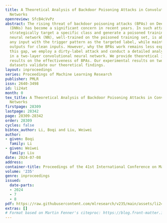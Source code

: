 ```yaml
---
title: A Theoretical Analysis of Backdoor Poisoning Attacks in Convolutional Neural
  Networks
openreview: SfcB4cVvPz
abstract: The rising threat of backdoor poisoning attacks (BPAs) on Deep Neural Networks
  (DNNs) has become a significant concern in recent years. In such attacks, the adversaries
  strategically target a specific class and generate a poisoned training set. The
  neural network (NN), well-trained on the poisoned training set, is able to predict
  any input with the trigger pattern as the targeted label, while maintaining accurate
  outputs for clean inputs. However, why the BPAs work remains less explored. To fill
  this gap, we employ a dirty-label attack and conduct a detailed analysis of BPAs
  in a two-layer convolutional neural network. We provide theoretical insights and
  results on the effectiveness of BPAs. Our experimental results on two real-world
  datasets validate our theoretical findings.
layout: inproceedings
series: Proceedings of Machine Learning Research
publisher: PMLR
issn: 2640-3498
id: li24at
month: 0
tex_title: A Theoretical Analysis of Backdoor Poisoning Attacks in Convolutional Neural
  Networks
firstpage: 28309
lastpage: 28342
page: 28309-28342
order: 28309
cycles: false
bibtex_author: Li, Boqi and Liu, Weiwei
author:
- given: Boqi
  family: Li
- given: Weiwei
  family: Liu
date: 2024-07-08
address:
container-title: Proceedings of the 41st International Conference on Machine Learning
volume: '235'
genre: inproceedings
issued:
  date-parts:
  - 2024
  - 7
  - 8
pdf: https://raw.githubusercontent.com/mlresearch/v235/main/assets/li24at/li24at.pdf
extras: []
# Format based on Martin Fenner's citeproc: https://blog.front-matter.io/posts/citeproc-yaml-for-bibliographies/
---
```

